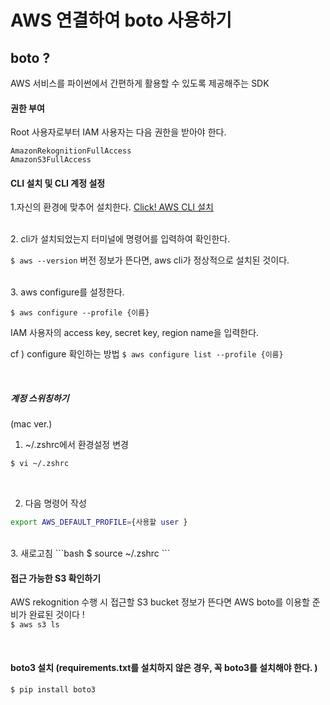 # AWS 연결하여 boto 사용하기

## boto ?
AWS 서비스를 파이썬에서 간편하게 활용할 수 있도록 제공해주는 SDK

#### 권한 부여 
Root 사용자로부터 IAM 사용자는 다음 권한을 받아야 한다. 

```
AmazonRekognitionFullAccess
AmazonS3FullAccess 
```


#### CLI 설치 및 CLI 계정 설정 

1.자신의 환경에 맞추어 설치한다.
[Click! AWS CLI 설치](https://docs.aws.amazon.com/ko_kr/cli/latest/userguide/install-cliv2.html)


<br />
2. cli가 설치되었는지 터미널에 명령어를 입력하여 확인한다.

`$ aws --version`
버전 정보가 뜬다면, aws cli가 정상적으로 설치된 것이다. 

<br />
3. aws configure를 설정한다.

`$ aws configure --profile {이름}`
  
IAM 사용자의 access key, secret key, region name을 입력한다. 

cf ) configure 확인하는 방법 
`$ aws configure list --profile {이름}`

<br />

##### 계정 스위칭하기 
(mac ver.)
1. ~/.zshrc에서 환경설정 변경 
```bash
$ vi ~/.zshrc
```
<br />

2. 다음 명령어 작성 
```bash
export AWS_DEFAULT_PROFILE={사용할 user }
```

<br />
3. 새로고침
```bash
$ source ~/.zshrc
```

#### 접근 가능한 S3 확인하기
AWS rekognition 수행 시 접근할 S3 bucket 정보가 뜬다면 AWS boto를 이용할 준비가 완료된 것이다 !  
`$ aws s3 ls`

<br />

#### boto3 설치 (requirements.txt를 설치하지 않은 경우, 꼭 boto3를 설치해야 한다. )
`$ pip install boto3`